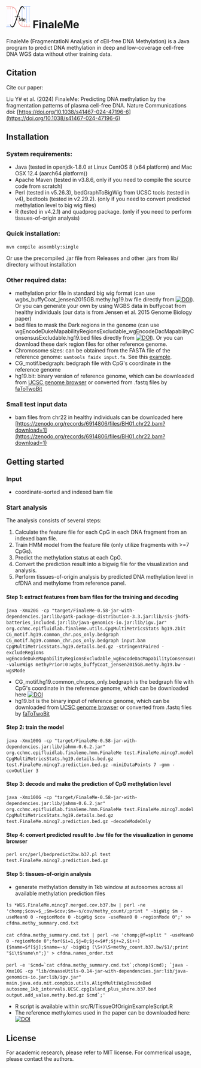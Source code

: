 # <img alt="dna with letters FMe" src="https://github.com/epifluidlab/FinaleMe/blob/49da1fb9555ac09494f0bc8c9d5d23508aa6d2f7/assets/finaleme_logo.png" height="60"> FinaleMe


FinaleMe (FragmentatIoN AnaLysis of cEll-free DNA Methylation) is a Java program to predict DNA methylation in deep and low-coverage cell-free DNA WGS data without other training data.

## Citation

Cite our paper:

Liu Y# et al. (2024) FinaleMe: Predicting DNA methylation by the fragmentation patterns of plasma cell-free DNA. Nature Communications doi: [https://doi.org/10.1038/s41467-024-47196-6](https://doi.org/10.1038/s41467-024-47196-6)


## Installation

### System requirements:

- Java (tested in openjdk-1.8.0 at Linux CentOS 8 (x64 platform) and Mac OSX 12.4 (aarch64 platform))
- Apache Maven (tested in v3.8.6, only if you need to compile the source code from scratch)
- Perl (tested in v5.26.3), bedGraphToBigWig from UCSC tools (tested in v4), bedtools (tested in v2.29.2). (only if you need to convert predicted methylation level to big wig files)
- R (tested in v4.2.1) and quadprog package. (only if you need to perform tissues-of-origin analysis)

### Quick installation:

    mvn compile assembly:single

Or use the precompiled .jar file from Releases and other .jars from lib/ directory without installation

### Other required data:

- methylation prior file in standard big wig format (can use wgbs_buffyCoat_jensen2015GB.methy.hg19.bw file directly from [![DOI](https://zenodo.org/badge/DOI/10.5281/zenodo.7779198.svg)](https://doi.org/10.5281/zenodo.7779198)). Or you can generate your own by using WGBS data in buffycoat from healthy individuals (our data is from Jensen et al. 2015 Genome Biology paper)
- bed files to mask the Dark regions in the genome (can use wgEncodeDukeMapabilityRegionsExcludable_wgEncodeDacMapabilityConsensusExcludable.hg19.bed files directly from [![DOI](https://zenodo.org/badge/DOI/10.5281/zenodo.7779198.svg)](https://doi.org/10.5281/zenodo.7779198)). Or you can download these dark region files for other reference genome.
- Chromosome sizes: can be obtained from the FASTA file of the reference genome: `samtools faidx input.fa`. See this [example](https://github.com/epifluidlab/cragr/blob/3d419a49/inst/extdata/human_g1k_v37.chrom.sizes).
- CG_motif.bedgraph: bedgraph file with CpG's coordinate in the reference genome
- hg19.bit: binary version of reference genome, which can be downloaded from [UCSC genome browser](http://hgdownload.soe.ucsc.edu/goldenPath/hg19/bigZips/) or converted from .fastq files by [faToTwoBit](https://github.com/ENCODE-DCC/kentUtils)

### Small test input data
- bam files from chr22 in healthy individuals can be downloaded here [https://zenodo.org/records/6914806/files/BH01.chr22.bam?download=1](https://zenodo.org/records/6914806/files/BH01.chr22.bam?download=1)

## Getting started

### Input
- coordinate-sorted and indexed bam file

### Start analysis

The analysis consists of several steps:

1. Calculate the feature file for each CpG in each DNA fragment from an indexed bam file.
2. Train HMM model from the feature file (only utilize fragments with >=7 CpGs).
3. Predict the methylation status at each CpG.
4. Convert the prediction result into a bigwig file for the visualization and analysis.
5. Perform tissues-of-origin analysis by predicted DNA methylation level in cfDNA and methylome from reference panel.

#### Step 1: extract features from bam files for the training and decoding
```
java -Xmx20G -cp "target/FinaleMe-0.58-jar-with-dependencies.jar:lib/gatk-package-distribution-3.3.jar:lib/sis-jhdf5-batteries_included.jar:lib/java-genomics-io.jar:lib/igv.jar" org.cchmc.epifluidlab.finaleme.utils.CpgMultiMetricsStats hg19.2bit CG_motif.hg19.common_chr.pos_only.bedgraph CG_motif.hg19.common_chr.pos_only.bedgraph input.bam CpgMultiMetricsStats.hg19.details.bed.gz -stringentPaired -excludeRegions wgEncodeDukeMapabilityRegionsExcludable_wgEncodeDacMapabilityConsensusExcludable.hg19.bed -valueWigs methyPrior:0:wgbs_buffyCoat_jensen2015GB.methy.hg19.bw -wgsMode
```

* CG_motif.hg19.common_chr.pos_only.bedgraph is the bedgraph file with CpG's coordinate in the reference genome, which can be downloaded here [![DOI](https://zenodo.org/badge/DOI/10.5281/zenodo.14013719.svg)](https://doi.org/10.5281/zenodo.14013719)
* hg19.bit is the binary input of reference genome, which can be downloaded from [UCSC genome browser](http://hgdownload.soe.ucsc.edu/goldenPath/hg19/bigZips/) or converted from .fastq files by [faToTwoBit](https://github.com/ENCODE-DCC/kentUtils)

#### Step 2: train the model 
```
java -Xmx100G -cp "target/FinaleMe-0.58-jar-with-dependencies.jar:lib/jahmm-0.6.2.jar" org.cchmc.epifluidlab.finaleme.hmm.FinaleMe test.FinaleMe.mincg7.model CpgMultiMetricsStats.hg19.details.bed.gz test.FinaleMe.mincg7.prediction.bed.gz -miniDataPoints 7 -gmm -covOutlier 3
```
#### Step 3: decode and make the prediction of CpG methylation level
```
java -Xmx100G -cp "target/FinaleMe-0.58-jar-with-dependencies.jar:lib/jahmm-0.6.2.jar" org.cchmc.epifluidlab.finaleme.hmm.FinaleMe test.FinaleMe.mincg7.model CpgMultiMetricsStats.hg19.details.bed.gz test.FinaleMe.mincg7.prediction.bed.gz -decodeModeOnly
```

#### Step 4: convert predicted result to .bw file for the visualization in genome browser
```
perl src/perl/bedpredict2bw.b37.pl test test.FinaleMe.mincg7.prediction.bed.gz
```

#### Step 5: tissues-of-origin analysis
* generate methylation density in 1kb window at autosomes across all available methylation prediction files
```
ls *WGS.FinaleMe.mincg7.merged.cov.b37.bw | perl -ne 'chomp;$cov=$_;$m=$cov;$m=~s/cov/methy_count/;print " -bigWig $m -useMean0 0 -regionMode 0 -bigWig $cov -useMean0 0 -regionMode 0";' >> cfdna.methy_summary.cmd.txt

cat cfdna.methy_summary.cmd.txt | perl -ne 'chomp;@f=split " -useMean0 0 -regionMode 0";for($i=1,$j=0;$j<=$#f;$j+=2,$i++){$name=$f[$j];$name=~s/ -bigWig (\S+)\S+methy_count.b37.bw/$1/;print "$i\t$name\n";}' > cfdna.names_order.txt

perl -e '$cmd=`cat cfdna.methy_summary.cmd.txt`;chomp($cmd); `java -Xmx10G -cp "lib/dnaaseUtils-0.14-jar-with-dependencies.jar:lib/java-genomics-io.jar:lib/igv.jar" main.java.edu.mit.compbio.utils.AlignMultiWigInsideBed autosome_1kb_intervals.UCSC.cpgIsland_plus_shore.b37.bed output.add_value.methy.bed.gz $cmd`;'

```

* R script is available within src/R/TissueOfOriginExampleScript.R
* The reference methylomes used in the paper can be downloaded here: [![DOI](https://zenodo.org/badge/DOI/10.5281/zenodo.14013719.svg)](https://doi.org/10.5281/zenodo.14013719)

## License

For academic research, please refer to MIT license. For commerical usage, please contact the authors.
